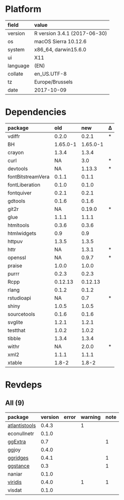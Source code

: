 # Platform

|field    |value                        |
|:--------|:----------------------------|
|version  |R version 3.4.1 (2017-06-30) |
|os       |macOS Sierra 10.12.6         |
|system   |x86_64, darwin15.6.0         |
|ui       |X11                          |
|language |(EN)                         |
|collate  |en_US.UTF-8                  |
|tz       |Europe/Brussels              |
|date     |2017-10-09                   |

# Dependencies

|package           |old      |new      |Δ  |
|:-----------------|:--------|:--------|:--|
|vdiffr            |0.2.0    |0.2.1    |*  |
|BH                |1.65.0-1 |1.65.0-1 |   |
|crayon            |1.3.4    |1.3.4    |   |
|curl              |NA       |3.0      |*  |
|devtools          |NA       |1.13.3   |*  |
|fontBitstreamVera |0.1.1    |0.1.1    |   |
|fontLiberation    |0.1.0    |0.1.0    |   |
|fontquiver        |0.2.1    |0.2.1    |   |
|gdtools           |0.1.6    |0.1.6    |   |
|git2r             |NA       |0.19.0   |*  |
|glue              |1.1.1    |1.1.1    |   |
|htmltools         |0.3.6    |0.3.6    |   |
|htmlwidgets       |0.9      |0.9      |   |
|httpuv            |1.3.5    |1.3.5    |   |
|httr              |NA       |1.3.1    |*  |
|openssl           |NA       |0.9.7    |*  |
|praise            |1.0.0    |1.0.0    |   |
|purrr             |0.2.3    |0.2.3    |   |
|Rcpp              |0.12.13  |0.12.13  |   |
|rlang             |0.1.2    |0.1.2    |   |
|rstudioapi        |NA       |0.7      |*  |
|shiny             |1.0.5    |1.0.5    |   |
|sourcetools       |0.1.6    |0.1.6    |   |
|svglite           |1.2.1    |1.2.1    |   |
|testthat          |1.0.2    |1.0.2    |   |
|tibble            |1.3.4    |1.3.4    |   |
|withr             |NA       |2.0.0    |*  |
|xml2              |1.1.1    |1.1.1    |   |
|xtable            |1.8-2    |1.8-2    |   |

# Revdeps

## All (9)

|package                                    |version |error |warning |note |
|:------------------------------------------|:-------|:-----|:-------|:----|
|[atlantistools](problems.md#atlantistools) |0.4.3   |      |1       |     |
|econullnetr                                |0.1.0   |      |        |     |
|[ggExtra](problems.md#ggextra)             |0.7     |      |        |1    |
|ggjoy                                      |0.4.0   |      |        |     |
|[ggridges](problems.md#ggridges)           |0.4.1   |      |        |1    |
|[ggstance](problems.md#ggstance)           |0.3     |      |        |1    |
|naniar                                     |0.1.0   |      |        |     |
|[viridis](problems.md#viridis)             |0.4.0   |      |1       |1    |
|visdat                                     |0.1.0   |      |        |     |

